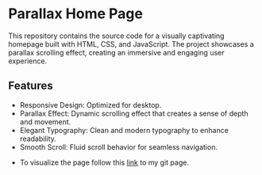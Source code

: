 # Parallax Home Page 

This repository contains the source code for a visually captivating homepage built with HTML, CSS, and JavaScript. The project showcases a parallax scrolling effect, creating an immersive and engaging user experience.

## Features

- Responsive Design: Optimized for desktop.
- Parallax Effect: Dynamic scrolling effect that creates a sense of depth and movement.
- Elegant Typography: Clean and modern typography to enhance readability.
- Smooth Scroll: Fluid scroll behavior for seamless navigation.

* To visualize the page follow this [link](https://nobletk.github.io/Parallax-Home-Page/) to my git page.